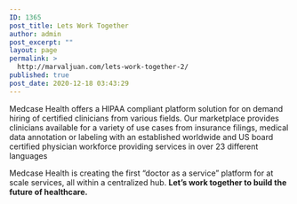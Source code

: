 ```yaml
---
ID: 1365
post_title: Lets Work Together
author: admin
post_excerpt: ""
layout: page
permalink: >
  http://marvaljuan.com/lets-work-together-2/
published: true
post_date: 2020-12-18 03:43:29
---
```

<p>Medcase Health offers a HIPAA compliant platform solution for on demand hiring of certified clinicians from various fields. Our marketplace provides clinicians available for a variety of use cases from insurance filings, medical data annotation or labeling with an established worldwide and US board certified physician workforce providing services in over 23 different languages</p><p>Medcase Health is creating the first “doctor as a service” platform for at scale services, all within a centralized hub. <strong>Let’s work together to build the future of healthcare.</strong></p>